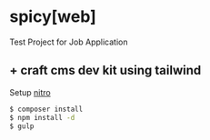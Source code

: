 # spicy[web]
Test Project for Job Application

## + craft cms dev kit using tailwind
Setup [nitro](https://craftcms.com/docs/nitro/installation.html)
```sh
$ composer install
$ npm install -d
$ gulp
```

